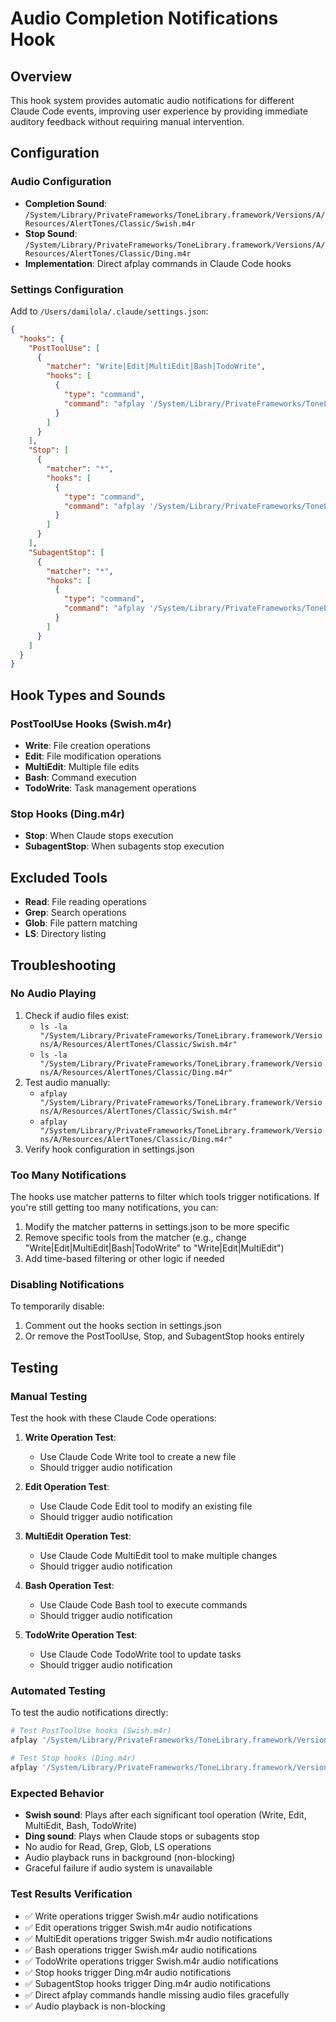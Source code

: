 # Audio Completion Notifications Hook

## Overview
This hook system provides automatic audio notifications for different Claude Code events, improving user experience by providing immediate auditory feedback without requiring manual intervention.

## Configuration

### Audio Configuration
- **Completion Sound**: `/System/Library/PrivateFrameworks/ToneLibrary.framework/Versions/A/Resources/AlertTones/Classic/Swish.m4r`
- **Stop Sound**: `/System/Library/PrivateFrameworks/ToneLibrary.framework/Versions/A/Resources/AlertTones/Classic/Ding.m4r`
- **Implementation**: Direct afplay commands in Claude Code hooks

### Settings Configuration
Add to `/Users/damilola/.claude/settings.json`:
```json
{
  "hooks": {
    "PostToolUse": [
      {
        "matcher": "Write|Edit|MultiEdit|Bash|TodoWrite",
        "hooks": [
          {
            "type": "command",
            "command": "afplay '/System/Library/PrivateFrameworks/ToneLibrary.framework/Versions/A/Resources/AlertTones/Classic/Swish.m4r' 2>/dev/null &"
          }
        ]
      }
    ],
    "Stop": [
      {
        "matcher": "*",
        "hooks": [
          {
            "type": "command",
            "command": "afplay '/System/Library/PrivateFrameworks/ToneLibrary.framework/Versions/A/Resources/AlertTones/Classic/Ding.m4r' 2>/dev/null &"
          }
        ]
      }
    ],
    "SubagentStop": [
      {
        "matcher": "*",
        "hooks": [
          {
            "type": "command",
            "command": "afplay '/System/Library/PrivateFrameworks/ToneLibrary.framework/Versions/A/Resources/AlertTones/Classic/Ding.m4r' 2>/dev/null &"
          }
        ]
      }
    ]
  }
}
```

## Hook Types and Sounds

### PostToolUse Hooks (Swish.m4r)
- **Write**: File creation operations
- **Edit**: File modification operations
- **MultiEdit**: Multiple file edits
- **Bash**: Command execution
- **TodoWrite**: Task management operations

### Stop Hooks (Ding.m4r)
- **Stop**: When Claude stops execution
- **SubagentStop**: When subagents stop execution

## Excluded Tools
- **Read**: File reading operations
- **Grep**: Search operations
- **Glob**: File pattern matching
- **LS**: Directory listing

## Troubleshooting

### No Audio Playing
1. Check if audio files exist: 
   - `ls -la "/System/Library/PrivateFrameworks/ToneLibrary.framework/Versions/A/Resources/AlertTones/Classic/Swish.m4r"`
   - `ls -la "/System/Library/PrivateFrameworks/ToneLibrary.framework/Versions/A/Resources/AlertTones/Classic/Ding.m4r"`
2. Test audio manually: 
   - `afplay "/System/Library/PrivateFrameworks/ToneLibrary.framework/Versions/A/Resources/AlertTones/Classic/Swish.m4r"`
   - `afplay "/System/Library/PrivateFrameworks/ToneLibrary.framework/Versions/A/Resources/AlertTones/Classic/Ding.m4r"`
3. Verify hook configuration in settings.json

### Too Many Notifications
The hooks use matcher patterns to filter which tools trigger notifications. If you're still getting too many notifications, you can:
1. Modify the matcher patterns in settings.json to be more specific
2. Remove specific tools from the matcher (e.g., change "Write|Edit|MultiEdit|Bash|TodoWrite" to "Write|Edit|MultiEdit")
3. Add time-based filtering or other logic if needed

### Disabling Notifications
To temporarily disable:
1. Comment out the hooks section in settings.json
2. Or remove the PostToolUse, Stop, and SubagentStop hooks entirely

## Testing

### Manual Testing
Test the hook with these Claude Code operations:

1. **Write Operation Test**:
   - Use Claude Code Write tool to create a new file
   - Should trigger audio notification

2. **Edit Operation Test**:
   - Use Claude Code Edit tool to modify an existing file
   - Should trigger audio notification

3. **MultiEdit Operation Test**:
   - Use Claude Code MultiEdit tool to make multiple changes
   - Should trigger audio notification

4. **Bash Operation Test**:
   - Use Claude Code Bash tool to execute commands
   - Should trigger audio notification

5. **TodoWrite Operation Test**:
   - Use Claude Code TodoWrite tool to update tasks
   - Should trigger audio notification

### Automated Testing
To test the audio notifications directly:
```bash
# Test PostToolUse hooks (Swish.m4r)
afplay '/System/Library/PrivateFrameworks/ToneLibrary.framework/Versions/A/Resources/AlertTones/Classic/Swish.m4r' 2>/dev/null &

# Test Stop hooks (Ding.m4r)
afplay '/System/Library/PrivateFrameworks/ToneLibrary.framework/Versions/A/Resources/AlertTones/Classic/Ding.m4r' 2>/dev/null &
```

### Expected Behavior
- **Swish sound**: Plays after each significant tool operation (Write, Edit, MultiEdit, Bash, TodoWrite)
- **Ding sound**: Plays when Claude stops or subagents stop
- No audio for Read, Grep, Glob, LS operations
- Audio playback runs in background (non-blocking)
- Graceful failure if audio system is unavailable

### Test Results Verification
- ✅ Write operations trigger Swish.m4r audio notifications
- ✅ Edit operations trigger Swish.m4r audio notifications  
- ✅ MultiEdit operations trigger Swish.m4r audio notifications
- ✅ Bash operations trigger Swish.m4r audio notifications
- ✅ TodoWrite operations trigger Swish.m4r audio notifications
- ✅ Stop hooks trigger Ding.m4r audio notifications
- ✅ SubagentStop hooks trigger Ding.m4r audio notifications
- ✅ Direct afplay commands handle missing audio files gracefully
- ✅ Audio playback is non-blocking